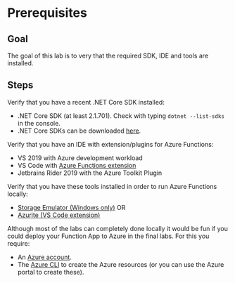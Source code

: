 # Prerequisites

## Goal

The goal of this lab is to very that the required SDK, IDE and tools are installed.

## Steps

Verify that you have a recent .NET Core SDK installed:

- .NET Core SDK (at least 2.1.701). Check with typing `dotnet --list-sdks` in the console.
- .NET Core SDKs can be downloaded [here](https://dotnet.microsoft.com/download/dotnet-core).

Verify that you have an IDE with extension/plugins for Azure Functions:

- VS 2019 with Azure development workload
- VS Code with [Azure Functions extension](https://marketplace.visualstudio.com/items?itemName=ms-azuretools.vscode-azurefunctions)
- Jetbrains Rider 2019 with the Azure Toolkit Plugin

Verify that you have these tools installed in order to run Azure Functions locally:
- [Storage Emulator (Windows only)](https://docs.microsoft.com/en-us/azure/storage/common/storage-use-emulator) OR
- [Azurite (VS Code extension)](https://marketplace.visualstudio.com/items?itemName=Azurite.azurite)

Although most of the labs can completely done locally it would be fun if you could deploy your Function App to Azure in the final labs. For this you require:
- An [Azure account](https://azure.microsoft.com/en-us/free/).
- The [Azure CLI](https://docs.microsoft.com/en-us/cli/azure/install-azure-cli?view=azure-cli-latest) to create the Azure resources (or you can use the Azure portal to create these).